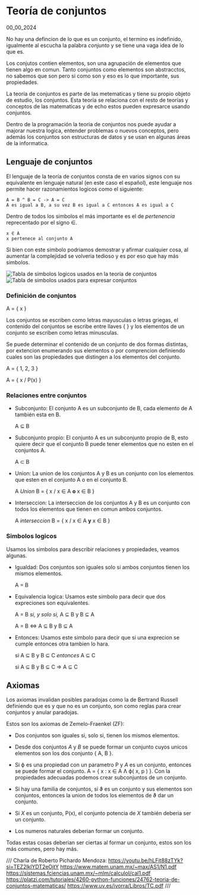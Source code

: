 # Teoría de conjuntos
00_00_2024

No hay una defincion de lo que es un conjunto, el termino es indefinido, igualmente al escucha la palabra *conjunto* y se tiene una vaga idea de lo que es. 

Los conjutos contien elementos, son una agrupación de elementos que tienen algo en comun. Tanto conjuntos como elementos son abstracctos, no sabemos que son pero si como son y eso es lo que importante, sus propiedades.

La teoría de conjuntos es parte de las metematicas y tiene su propio objeto de estudio, los conjuntos. Esta teoría se relaciona con el resto de teorías y conceptos de las matematicas y de echo estos pueden expresarce usando conjuntos.

Dentro de la programación la teoria de conjuntos nos puede ayudar a majorar nuestra logica, entender problemas o nuevos conceptos, pero además los conjuntos son estructuras de datos y se usan en algunas áreas de la informatica.

## Lenguaje de conjuntos

El lenguaje de la teoría de conjuntos consta de en varios signos con su equivalente en lenguaje natural (en este caso el español), este lenguaje nos permite hacer razonamientos logicos como el siguiente:

	A = B ^ B = C -> A = C
	A es igual a B, a su vez B es igual a C entonces A es igual a C

Dentro de todos los simbolos el más importante es el de *pertenencia* reprecentado por el signo ∈.

	x ∈ A
	x pertenece al conjunto A

Si bien con este simbolo podriamos demostrar y afirmar cualquier cosa, al aumentar la complejidad se volveria tedioso y es por eso que hay más simbolos.

![Tabla de simbolos logicos usados en la teoría de conjuntos]()
![Tabla de simbolos usados para expresar conjuntos]()

### Definición de conjuntos

A = { x }

Los conjuntos se escriben como letras mayusculas o letras griegas, el contenido del conjuntos se escribe entre llaves { } y los elementos de un conjunto se escriben como letras minusculas.

Se puede determinar el contenido de un conjunto de dos formas distintas, por extencion enumerando sus elementos o por comprencion definiendo cuales son las propiedades que distingen a los elementos del conjunto.

A = { 1, 2, 3 }

A = { x / P(x) }  

### Relaciones entre conjuntos

* Subconjunto: El conjunto A es un subconjunto de B, cada elemento de A también esta en B.

	A ⊆ B

* Subconjunto propio: El conjunto A es un subconjunto propio de B, esto quiere decir que el conjunto B puede tener elementos que no esten en el conjuntos A.

	A ⊂ B 

* Union: La union de los conjuntos A y B es un conjunto con los elementos que esten en el conjunto A o en el conjunto B.

	A *Union* B = { x / x ∈ A **o** x ∈ B }

* Interseccion: La interseccion de los conjuntos A y B es un conjunto con todos los elementos que tienen en comun ambos conjuntos.

	A *interseccion* B = { x / x ∈ A **y** x ∈ B }

### Simbolos logicos

Usamos los simbolos para describir relaciones y propiedades, veamos algunas.

* Igualdad: Dos conjuntos son iguales solo si ambos conjuntos tienen los mismos elementos.

	A = B

* Equivalencia logica: Usamos este simbolo para decir que dos expreciones son equivalentes.

	A = B *si, y solo si,* A ⊆ B y B ⊆ A

	A = B <=> A ⊆ B y B ⊆ A

* Entonces: Usamos este simbolo para decir que si una exprecion se cumple entonces otra tambien lo hara.

	si A ⊆ B y B ⊆ C *entonces* A ⊆ C

	si A ⊆ B y B ⊆ C => A ⊆ C

## Axiomas

Los axiomas invalidan posibles paradojas como la de Bertrand Russell definiendo que es y que no es un conjunto, son como reglas para crear conjuntos y anular paradojas.

Estos son los axiomas de Zemelo-Fraenkel (ZF):

* Dos conjuntos son iguales si, solo si, tienen los mismos elementos.

* Desde dos conjuntos *A* y *B* se puede formar un conjunto cuyos unicos elementos son los dos conjunto { A, B }.

* Si ϕ es una propiedad con un parametro P y *A* es un conjunto, entonces se puede formar el conjunto. A = { x : x ∈ A Ʌ ϕ( x, p ) }. Con la propiedades adecuadas podemos crear subconjuntos de un conjunto.

* Si hay una familia de conjuntos, si ϑ es un conjunto y sus elementos son conjuntos, entonces la union de todos los elementos de ϑ dar un conjunto.

* Si *X* es un conjunto, P(x), el conjunto potencia de *X* también deberia ser un conjunto.

* Los numeros naturales deberian formar un conjunto.

Todas estas cosas deberian ser ciertas al formar un conjunto, estos son los más comunes, pero hay más.

///
Charla de Roberto Pichardo Mendoza: https://youtu.be/hLFit88zTYk?si=TEZ2lklYDT2eOjtY
https://www.matem.unam.mx/~max/AS1/N1.pdf
https://sistemas.fciencias.unam.mx/~mlm/calculoI/cal1.pdf
https://platzi.com/tutoriales/4260-python-funciones/24762-teoria-de-conjuntos-matematicas/
https://www.uv.es/ivorra/Libros/TC.pdf
///
